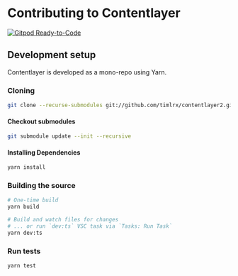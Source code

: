 # Contributing to Contentlayer

[![Gitpod Ready-to-Code](https://img.shields.io/badge/Gitpod-ready--to--code-908a85?logo=gitpod)](https://gitpod.io/#https://github.com/timlrx/contentlayer2)

## Development setup

Contentlayer is developed as a mono-repo using Yarn.

### Cloning

```sh
git clone --recurse-submodules git://github.com/timlrx/contentlayer2.git
```

#### Checkout submodules

```sh
git submodule update --init --recursive
```

#### Installing Dependencies

```sh
yarn install
```

### Building the source

```sh
# One-time build
yarn build

# Build and watch files for changes
# ... or run `dev:ts` VSC task via `Tasks: Run Task`
yarn dev:ts
```

### Run tests

```sh
yarn test
```
